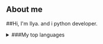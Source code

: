 ## About me

##Hi, I'm Ilya. and i python developer.
<details>
<summary>###My top languages</summary>
| Rank | Languages |
|-----:|-----------|
|     1| Python |
|     2| SQL    |
</details>
